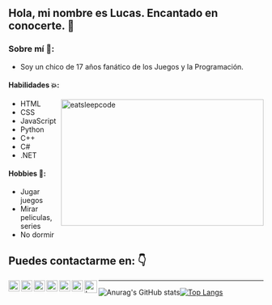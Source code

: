 ## Hola, mi nombre es Lucas. Encantado en conocerte. 👋

### Sobre mí 💬:

- Soy un chico de 17 años fanático de los Juegos y la Programación.



#### Habilidades 💥:

<img align="right" src="https://github.com/raghavk16/raghavk16/blob/master/giphy.webp" alt="eatsleepcode" width="400" height="250" />

- HTML
- CSS
- JavaScript
- Python
- C++
- C#
- .NET
 

#### Hobbies 🍻:

- Jugar juegos
- Mirar peliculas, series
- No dormir




## Puedes contactarme en: 👇
<a href="https://twitter.com/lucashbuyatti" target="_BLANK">
  <img align="left" alt="Lucas Twitter | Twitter" width="22px" src="https://cdn.jsdelivr.net/npm/simple-icons@v3/icons/twitter.svg" />
</a>
<a href="https://www.linkedin.com/in/lucas-buyatti-1b486320b/" target="_BLANK">
  <img align="left" alt="Lucas Linkedin" width="22px" src="https://cdn.jsdelivr.net/npm/simple-icons@v3/icons/linkedin.svg" />
</a>
<a href="https://t.me/Lucasbuyatti" target="_BLANK">
  <img align="left" alt="Lucas Telegram" width="22px" src="https://cdn.jsdelivr.net/npm/simple-icons@v3/icons/telegram.svg" />
</a>
<a href="https://www.instagram.com/buyatti.lucas/?hl=es-la" target="_BLANK">
  <img align="left" alt="Lucas Instagram" width="22px" src="https://cdn.jsdelivr.net/npm/simple-icons@v3/icons/instagram.svg" />
</a>
<a href="https://www.reddit.com/user/Lucasbuyatti" target="_BLANK">
  <img align="left" alt="Lucas Reddit" width="22px" src="https://cdn.jsdelivr.net/npm/simple-icons@v3/icons/reddit.svg" />
</a>
<a href="https://github.com/lucasbuyatti" target="_BLANK">
  <img align="left" alt="Lucas GitHub" width="22px" src="https://img.icons8.com/ios-glyphs/30/000000/github.png" />
</a>
<a href="Lucass#6250" target="_BLANK">
  <img align="left" alt="Lucas Discord" width="25px" src="https://img.icons8.com/ios-filled/30/000000/discord-logo.png" />
</a>

<hr></hr>

![Anurag's GitHub stats](https://github-readme-stats.vercel.app/api?username=lucasbuyatti&theme=graywhite&show_icons=true)[![Top Langs](https://github-readme-stats.vercel.app/api/top-langs/?username=lucasbuyatti&theme=graywhite&layout=compact)](https://github.com/anuraghazra/github-readme-stats)




<!-- <img align="right" src="https://i.giphy.com/RThN0hOS2GO4M.gif" alt="Coder" width="400" height="250" />
<!-- <img align="right" src="https://media.giphy.com/media/BmmfETghGOPrW/giphy.gif" alt="Math" width="400" height="250" />

